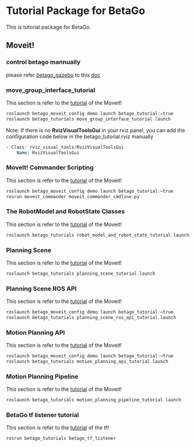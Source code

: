 # Tutorial Package for BetaGo 
This is tutorial package for BetaGo.
## Moveit!

### control betago mannually

please refer [betago_gazebo](../betago_gazebo) to this [doc](../betago_gazebo/README.md)


### move_group_interface_tutorial
This section is refer to the  [tutorial](http://docs.ros.org/melodic/api/moveit_tutorials/html/doc/move_group_interface/move_group_interface_tutorial.html) of the Moveit!
```asm
roslaunch betago_moveit_config demo.launch betago_tutorial:=true
roslaunch betago_tutorials move_group_interface_tutorial.launch
```
Note: If there is no **RvizVisualToolsGui** in your rviz panel, you can add the configuration code below in the betago_tutorial.rviz manually
```asm
- Class: rviz_visual_tools/RvizVisualToolsGui
    Name: RvizVisualToolsGui
```

### MoveIt! Commander Scripting
This section is refer to the  [tutorial](http://docs.ros.org/melodic/api/moveit_tutorials/html/doc/moveit_commander_scripting/moveit_commander_scripting_tutorial.html) of the Moveit!
```asm
roslaunch betago_moveit_config demo.launch betago_tutorial:=true
rosrun moveit_commander moveit_commander_cmdline.py
```

### The RobotModel and RobotState Classes
This section is refer to the  [tutorial](http://docs.ros.org/melodic/api/moveit_tutorials/html/doc/robot_model_and_robot_state/robot_model_and_robot_state_tutorial.html) of the Moveit!
```asm
roslaunch betago_tutorials robot_model_and_robot_state_tutorial.launch
```
### Planning Scene
This section is refer to the  [tutorial](http://docs.ros.org/melodic/api/moveit_tutorials/html/doc/planning_scene/planning_scene_tutorial.html) of the Moveit!
```asm
roslaunch betago_tutorials planning_scene_tutorial.launch
```

### Planning Scene ROS API
This section is refer to the  [tutorial](http://docs.ros.org/melodic/api/moveit_tutorials/html/doc/planning_scene_ros_api/planning_scene_ros_api_tutorial.html) of the Moveit!
```asm
roslaunch betago_moveit_config demo.launch betago_tutorial:=true
roslaunch betago_tutorials planning_scene_ros_api_tutorial.launch
```

### Motion Planning API
This section is refer to the  [tutorial](http://docs.ros.org/melodic/api/moveit_tutorials/html/doc/motion_planning_api/motion_planning_api_tutorial.html) of the Moveit!
```asm
roslaunch betago_moveit_config demo.launch betago_tutorial:=true
roslaunch betago_tutorials motion_planning_api_tutorial.launch 
```

### Motion Planning Pipeline
This section is refer to the  [tutorial](http://docs.ros.org/melodic/api/moveit_tutorials/html/doc/motion_planning_pipeline/motion_planning_pipeline_tutorial.html) of the Moveit!
```asm
roslaunch betago_tutorials motion_planning_pipeline_tutorial.launch

```

### BetaGo tf listener tutorial
This section is refer to the  [tutorial](http://wiki.ros.org/tf/Tutorials/Writing%20a%20tf%20listener%20%28C%2B%2B%29) of the tf!
```asm
rosrun betago_tutorials betago_tf_listener
```